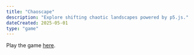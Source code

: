 ```yaml
---
title: "Chaoscape"
description: "Explore shifting chaotic landscapes powered by p5.js."
dateCreated: 2025-05-01
type: "game"
---
```


Play the game [here](/games/chaoscape/index.html).